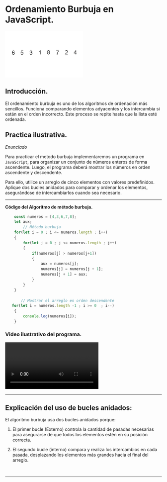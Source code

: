 # Ordenamiento Burbuja en JavaScript.

![imagen](Imagenes/imagen2.gif)


## Introducción.

El ordenamiento burbuja es uno de los algoritmos de ordenación más sencillos. Funciona comparando elementos adyacentes y los intercambia si están en el orden incorrecto. Este proceso se repite hasta que la lista esté ordenada.

## Practica ilustrativa.

*Enunciado*

Para practicar el metodo burbuja implementaremos un programa en `JavaScript`, para organizar un conjunto de números enteros de forma ascendente. Luego, el programa deberá mostrar los números en orden ascendente y descendente.

Para ello, utilice un arreglo de cinco elementos con valores predefinidos. Aplique dos bucles anidados para comparar y ordenar los elementos, asegurándose de intercambiarlos cuando sea necesario.


<hr>

**Código del Algoritmo de método burbuja.**

```JavaScript
    const numeros = [4,3,6,7,8];
    let aux;
        // Método burbuja
    for(let i = 0 ; i <= numeros.length ; i++)
    {
        for(let j = 0 ; j <= numeros.length ; j++)
        {
            if(numeros[j] > numeros[j+1])
            {
                aux = numeros[j];
                numeros[j] = numeros[j + 1];
                numeros[j + 1] = aux;
            }
        }
    }

       // Mostrar el arreglo en orden descendente
   for(let i = numeros.length -1 ; i >= 0  ; i--)
    {
        console.log(numeros[i]);
    }

```
### Video ilustrativo del programa.

<video src="Videos/video1.mp4" controls=""> </video>

<hr>

## Explicación del uso de bucles anidados:

El algoritmo burbuja usa dos bucles anidados porque:

1. El primer bucle (Externo) controla la cantidad de pasadas necesarias para asegurarse de que todos los elementos estén en su posición correcta.

2. El segundo bucle (interno) compara y realiza los intercambios en cada pasada, desplazando los elementos más grandes hacia el final del arreglo.

<br>

<hr>
